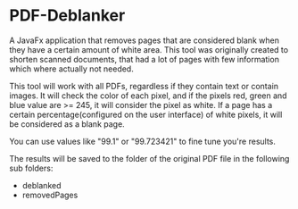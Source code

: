 # PDF-Deblanker
A JavaFx application that removes pages that are considered blank when they have a certain amount of white area.
This tool was originally created to shorten scanned documents, that had a lot of pages with few information which where actually not needed.

This tool will work with all PDFs, regardless if they contain text or contain images.
It will check the color of each pixel, and if the pixels red, green and blue value are >= 245, it will consider the pixel as white.
If a page has a certain percentage(configured on the user interface) of white pixels, it will be considered as a blank page.

You can use values like "99.1" or "99.723421" to fine tune you're results.

The results will be saved to the folder of the original PDF file in the following sub folders:
  - deblanked
  - removedPages
